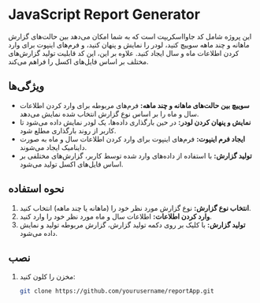 # JavaScript Report Generator

این پروژه شامل کد جاوااسکریپت است که به شما امکان می‌دهد بین حالت‌های گزارش ماهانه و چند ماهه سوییچ کنید، لودر را نمایش و پنهان کنید، و فرم‌های اینپوت برای وارد کردن اطلاعات ماه و سال ایجاد کنید. علاوه بر این، این کد قابلیت تولید گزارش‌های مختلف بر اساس فایل‌های اکسل را فراهم می‌کند.

## ویژگی‌ها
- **سوییچ بین حالت‌های ماهانه و چند ماهه:** فرم‌های مربوطه برای وارد کردن اطلاعات سال و ماه را بر اساس نوع گزارش انتخاب شده نمایش می‌دهد.
- **نمایش و پنهان کردن لودر:** در حین بارگذاری داده‌ها، یک لودر نمایش داده می‌شود تا کاربر از روند بارگذاری مطلع شود.
- **ایجاد فرم اینپوت:** فرم‌های اینپوت برای وارد کردن اطلاعات سال و ماه به صورت داینامیک ایجاد می‌شوند.
- **تولید گزارش:** با استفاده از داده‌های وارد شده توسط کاربر، گزارش‌های مختلفی بر اساس فایل‌های اکسل تولید می‌شود.

## نحوه استفاده
1. **انتخاب نوع گزارش:** نوع گزارش مورد نظر خود را (ماهانه یا چند ماهه) انتخاب کنید.
2. **وارد کردن اطلاعات:** اطلاعات سال و ماه مورد نظر خود را وارد کنید.
3. **تولید گزارش:** با کلیک بر روی دکمه تولید گزارش، گزارش مربوطه تولید و نمایش داده می‌شود.

## نصب
1. مخزن را کلون کنید:
   ```bash
   git clone https://github.com/yourusername/reportApp.git

